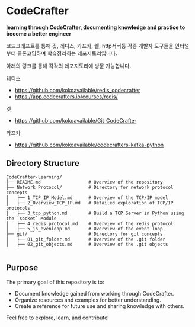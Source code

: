 # CodeCrafter

**learning through CodeCrafter, documenting knowledge and practice to become a better engineer**

코드크래프트를 통해 깃, 레디스, 카프카, 쉘, http서버등 각종 개발자 도구들을 인터널 부터 클론코딩하며 학습정리하는 레포지토리입니다.

아래의 링크를 통해 각각의 레포지토리에 방문 가능합니다.

레디스
- https://github.com/kokoavailable/redis_codecrafter
- https://app.codecrafters.io/courses/redis/

깃
- https://github.com/kokoavailable/Git_CodeCrafter

카프카
- https://github.com/kokoavailable/codecrafters-kafka-python

## Directory Structure
```plaintext
CodeCrafter-Learning/
├── README.md                  # Overview of the repository
├── Network_Protocol/          # Directory for network protocol concepts
│   ├── 1_TCP_IP_Model.md      # Overview of the TCP/IP model
│   ├── 2_Overview_TCP_IP.md   # Detailed exploration of TCP/IP protocols
│   ├── 3_tcp_python.md        # Build a TCP Server in Python using the `socket` Module
│   ├── 4_redis_protocol.md    # Overview of the redis protocol
│   ├── 5_js_evenloop.md       # Overview of the event loop
├── git/                       # Directory for git concepts
│   ├── 01_git_folder.md       # Overview of the .git folder
│   ├── 02_git_objects.md      # Overview of the .git objects


```

## Purpose
The primary goal of this repository is to:
- Document knowledge gained from working through CodeCrafter.
- Organize resources and examples for better understanding.
- Create a reference for future use and sharing knowledge with others.

Feel free to explore, learn, and contribute!
